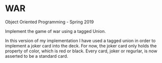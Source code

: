 # WAR
Object Oriented Programming - Spring 2019

Implement the game of war using a tagged Union.

In this version of my implementation I have used a tagged union in order
to implement a joker card into the deck.  For now, the joker card only 
holds the property of color, which is red or black. Every card, joker or regurlar, is now asserted to be a standard card.
